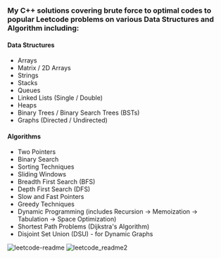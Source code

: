 <h3> My <b>C++</b> solutions covering brute force to optimal codes to popular Leetcode problems on various Data Structures and Algorithm including: </h3>
<h4> Data Structures </h4>
<ul>
  <li> Arrays </li>
  <li> Matrix / 2D Arrays </li>
  <li> Strings </li>
  <li> Stacks </li>
  <li> Queues </li>
  <li> Linked Lists (Single / Double)</li>
  <li> Heaps </li>
  <li> Binary Trees / Binary Search Trees (BSTs) </li>
  <li> Graphs (Directed / Undirected) </li>
</ul>
<h4> Algorithms </h4>
<ul>
  <li> Two Pointers </li>
  <li> Binary Search </li>
  <li> Sorting Techniques </li>
  <li> Sliding Windows </li>
  <li> Breadth First Search (BFS) </li>
  <li> Depth First Search (DFS) </li>
  <li> Slow and Fast Pointers </li>
  <li> Greedy Techniques </li>
  <li> Dynamic Programming (includes Recursion -> Memoization -> Tabulation -> Space Optimization) </li>
  <li> Shortest Path Problems (Dijkstra's Algorithm) </li>
  <li> Disjoint Set Union (DSU) - for Dynamic Graphs </li>
</ul>

![leetcode-readme](https://github.com/shubham-1809/Leetcode-problems/assets/135697559/f56e5b2b-6fd0-43cf-9576-ed18d66be0d9)    ![leetcode_readme2](https://github.com/shubham-1809/Leetcode-problems/assets/135697559/2f43c804-e33f-4877-b6c1-74140c5867a9)



